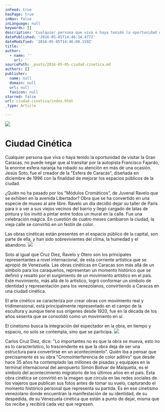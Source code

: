 ```yaml
---
inFeed: true
hasPage: true
inNav: false
inLanguage: null
keywords: []
description: 'Cualquier persona que viva o haya tenido la oportunidad de visitar la Gran Caracas, no puede negar que al transitar por la autopista Francisco Fajardo, la enorme esfera naranja ha robado su atención en más de una ocasión. Jesús Soto, fue el creador de la “Esfera de Caracas”, diseñada en diciembre de 1996 con la finalidad de mejorar los espacios públicos de la ciudad.'
datePublished: '2016-05-05T14:46:34.477Z'
dateModified: '2016-05-05T14:46:00.159Z'
title: ''
author:
  - name: ''
    url: ''
sourcePath: _posts/2016-05-05-ciudad-cinetica.md
authors: []
publisher:
  name: null
  domain: null
  url: null
  favicon: null
starred: false
url: ciudad-cinetica/index.html
_type: Article

---
```

![](https://the-grid-user-content.s3-us-west-2.amazonaws.com/720f9401-920e-4eb0-9a3a-dbe0238874cc.jpg)

# Ciudad Cinética

Cualquier persona que viva o haya tenido la oportunidad de visitar la Gran Caracas, no puede negar que al transitar por la autopista Francisco Fajardo, la enorme esfera naranja ha robado su atención en más de una ocasión. Jesús Soto, fue el creador de la "Esfera de Caracas", diseñada en diciembre de 1996 con la finalidad de mejorar los espacios públicos de la ciudad.

¿Quién no ha pasado por los "Módulos Cromáticos", de Juvenal Ravelo que se exhiben en la avenida Libertador? Obra que se ha convertido en una especie de museo al aire libre. Ravelo un día decidió dejar su taller de París para ir a ver a sus viejos vecinos del barrio y llegó cargado de latas de pintura y los invitó a pintar entre todos un mural en la calle. Fue una celebración mágica. En cuestión de cuatro meses cambiaron la ciudad, la vieja calle se convirtió en un festín de color.

Las obras cinéticas están presentes en el espacio público de la capital, son parte de ella, y han sido sobrevivientes del clima, la humedad y el abandono.
![](https://the-grid-user-content.s3-us-west-2.amazonaws.com/be2bba7d-dece-4bfa-beaf-3c7c40a4ffbc.jpg)

Soto al igual que Cruz Diez, Ravelo y Otero son los principales representantes a nivel internacional, de esta corriente artística que se apropió de Venezuela. Las obras cinéticas en Caracas son más allá de un símbolo para los caraqueños, representan un momento histórico que se definió y resaltó por el surgimiento de un movimiento artístico en el país. Este movimiento, más allá de lo artístico, logró conformar un símbolo de identidad y representación para los venezolanos, convirtiendo a Caracas en una ciudad cinética.

El arte cinético se caracteriza por crear obras con movimiento real y tridimensional, está principalmente representado en el campo de la escultura y aunque tiene sus orígenes desde 1920, fue en la década de los años sesenta que se consolidó como un movimiento en sí.

El cinetismo busca la integración del espectador en la obra, en tiempo y espacio, no solo se contempla, sino que se participa.
![](https://the-grid-user-content.s3-us-west-2.amazonaws.com/5c94822c-e553-43c0-b3ad-548664773759.jpg)

Carlos Cruz Diez, dice: "Lo importantes no es que la obra se mueva, esto no es lo característico, lo trascendente es que la obra deja de ser una estructura para convertirse en un acontecimiento". Quién iba a pensar que precisamente es su obra "Cromointerferencia de color aditivo" que desde hace 35 años ha contemplado las millones de pisadas y equipajes en la terminal internacional del aeropuerto Simón Bolívar de Maiquetía, es el símbolo del acontecimiento migratorio de los últimos años en el país. Esta obra cinética se convirtió en la imagen que circula en las redes sociales de los viajeros que publican sus fotos antes de tomar su vuelo, capturando el momento histórico personal que representa su partida. Es en ese cinetismo venezolano donde encuentran la manifestación de su identidad, de su despedida, de su Venezuela cinética que están a punto de dejar, misma que los recibe y recibirá cada vez que regresen.